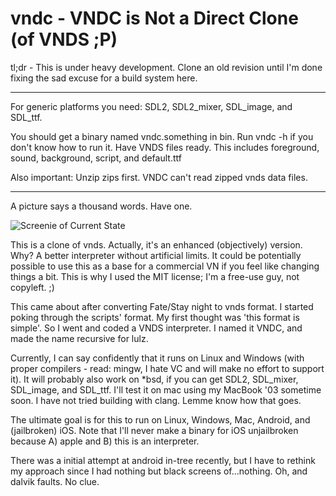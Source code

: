 vndc - VNDC is Not a Direct Clone (of VNDS ;P)
====

tl;dr - This is under heavy development. Clone an old revision until I'm done fixing the sad excuse for a build system here.

-----

For generic platforms you need: SDL2, SDL2_mixer, SDL_image, and SDL_ttf.

You should get a binary named vndc.something in bin. Run vndc -h if you don't know how to run it. Have VNDS files ready. This includes foreground, sound, background, script, and default.ttf

Also important: Unzip zips first. VNDC can't read zipped vnds data files.

-----

A picture says a thousand words. Have one.

![Screenie of Current State](https://raw.githubusercontent.com/chaoskagami/vndc/master/data/screenshot.png)

This is a clone of vnds. Actually, it's an enhanced (objectively) version. Why? A better interpreter without artificial limits. It could be potentially possible to use this as a base for a commercial VN if you feel like changing things a bit. This is why I used the MIT license; I'm a free-use guy, not copyleft. ;)

This came about after converting Fate/Stay night to vnds format. I started poking through the scripts' format. My first thought was 'this format is simple'. So I went and coded a VNDS interpreter. I named it VNDC, and made the name recursive for lulz.

Currently, I can say confidently that it runs on Linux and Windows (with proper compilers - read: mingw, I hate VC and will make no effort to support it). It will probably also work on *bsd, if you can get SDL2, SDL_mixer, SDL_image, and SDL_ttf. I'll test it on mac using my MacBook '03 sometime soon. I have not tried building with clang. Lemme know how that goes.

The ultimate goal is for this to run on Linux, Windows, Mac, Android, and (jailbroken) iOS. Note that I'll never make a binary for iOS unjailbroken because A) apple and B) this is an interpreter.

There was a initial attempt at android in-tree recently, but I have to rethink my approach since I had nothing but black screens of...nothing. Oh, and dalvik faults. No clue.
